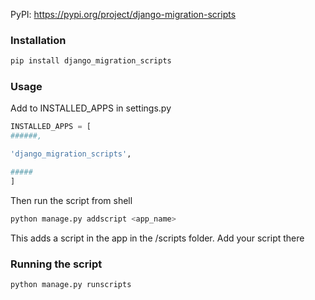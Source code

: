 
PyPI: https://pypi.org/project/django-migration-scripts

### Installation

```bash
pip install django_migration_scripts
```

### Usage

Add to INSTALLED_APPS in settings.py

```python
INSTALLED_APPS = [
######,

'django_migration_scripts',

#####
]
```

Then run the script from shell

```python
python manage.py addscript <app_name>
```

This adds a script in the app in the <app>/scripts folder. Add your script there

### Running the script

```python
python manage.py runscripts
```